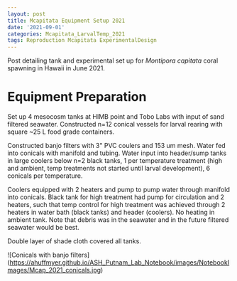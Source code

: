 ```yaml
---
layout: post
title: Mcapitata Equipment Setup 2021
date: '2021-09-01'
categories: Mcapitata_LarvalTemp_2021
tags: Reproduction Mcapitata ExperimentalDesign
---
```

Post detailing tank and experimental set up for *Montipora capitata* coral spawning in Hawaii in June 2021.  

# Equipment Preparation  

Set up 4 mesocosm tanks at HIMB point and Tobo Labs with input of sand filtered seawater. Constructed n=12 conical vessels for larval rearing with square ~25 L food grade containers. 

Constructed banjo filters with 3" PVC coulers and 153 um mesh. Water fed into conicals with manifold and tubing. Water input into header/sump tanks in large coolers below n=2 black tanks, 1 per temperature treatment (high and ambient, temp treatments not started until larval development), 6 conicals per temperature. 

Coolers equipped with 2 heaters and pump to pump water through manifold into conicals. Black tank for high treatment had pump for circulation and 2 heaters, such that temp control for high treatment was achieved through 2 heaters in water bath (black tanks) and header (coolers). No heating in ambient tank. Note that debris was in the seawater and in the future filtered seawater would be best.  
 
Double layer of shade cloth covered all tanks.    

![Conicals with banjo filters] (https://ahuffmyer.github.io/ASH_Putnam_Lab_Notebook/images/NotebookImages/Mcap_2021_conicals.jpg)  